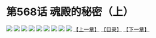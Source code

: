 # 第568话 魂殿的秘密（上）
![](https://mhpic.xiaomingtaiji.net/comic/D/斗破苍穹拆分版/568话/1.jpg-zymk.middle.webp)
![](https://mhpic.xiaomingtaiji.net/comic/D/斗破苍穹拆分版/568话/2.jpg-zymk.middle.webp)
![](https://mhpic.xiaomingtaiji.net/comic/D/斗破苍穹拆分版/568话/3.jpg-zymk.middle.webp)
![](https://mhpic.xiaomingtaiji.net/comic/D/斗破苍穹拆分版/568话/4.jpg-zymk.middle.webp)
![](https://mhpic.xiaomingtaiji.net/comic/D/斗破苍穹拆分版/568话/5.jpg-zymk.middle.webp)
![](https://mhpic.xiaomingtaiji.net/comic/D/斗破苍穹拆分版/568话/6.jpg-zymk.middle.webp)
![](https://mhpic.xiaomingtaiji.net/comic/D/斗破苍穹拆分版/568话/7.jpg-zymk.middle.webp)
![](https://mhpic.xiaomingtaiji.net/comic/D/斗破苍穹拆分版/568话/8.jpg-zymk.middle.webp)
![](https://mhpic.xiaomingtaiji.net/comic/D/斗破苍穹拆分版/568话/9.jpg-zymk.middle.webp)
[【上一章】](./567.md)
[【目录】](./READMD.md)
[【下一章】](./569.md)

